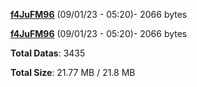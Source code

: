 [**f4JuFM96**](/data/f4JuFM96.txt) (09/01/23 - 05:20)- 2066 bytes

[**f4JuFM96**](/data/f4JuFM96.txt) (09/01/23 - 05:20)- 2066 bytes

**Total Datas**: 3435

**Total Size**: 21.77 MB / 21.8 MB